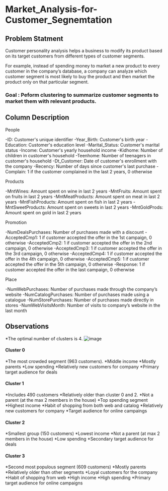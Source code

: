 # Market_Analysis-for-Customer_Segnemtation

## Problem Statment
Customer personality analysis helps a business to modify its product based on its target customers from different types of customer segments.

For example, instead of spending money to market a new product to every customer in the company’s database, a company can analyze which customer segment is most likely to buy the product and then market the product only on that particular segment.

### Goal : Peform clustering to summarize customer segments to market them with relevant products.

## Column Description
People

-ID: Customer's unique identifier
-Year_Birth: Customer's birth year
-Education: Customer's education level
-Marital_Status: Customer's marital status
-Income: Customer's yearly household income
-Kidhome: Number of children in customer's household
-Teenhome: Number of teenagers in customer's household
-Dt_Customer: Date of customer's enrollment with the company
-Recency: Number of days since customer's last purchase
-Complain: 1 if the customer complained in the last 2 years, 0 otherwise

Products

-MntWines: Amount spent on wine in last 2 years
-MntFruits: Amount spent on fruits in last 2 years
-MntMeatProducts: Amount spent on meat in last 2 years
-MntFishProducts: Amount spent on fish in last 2 years
-MntSweetProducts: Amount spent on sweets in last 2 years
-MntGoldProds: Amount spent on gold in last 2 years

Promotion

-NumDealsPurchases: Number of purchases made with a discount
-AcceptedCmp1: 1 if customer accepted the offer in the 1st campaign, 0 otherwise
-AcceptedCmp2: 1 if customer accepted the offer in the 2nd campaign, 0 otherwise
-AcceptedCmp3: 1 if customer accepted the offer in the 3rd campaign, 0 otherwise
-AcceptedCmp4: 1 if customer accepted the offer in the 4th campaign, 0 otherwise
-AcceptedCmp5: 1 if customer accepted the offer in the 5th campaign, 0 otherwise
-Response: 1 if customer accepted the offer in the last campaign, 0 otherwise

Place

-NumWebPurchases: Number of purchases made through the company’s website
-NumCatalogPurchases: Number of purchases made using a catalogue
-NumStorePurchases: Number of purchases made directly in stores
-NumWebVisitsMonth: Number of visits to company’s website in the last month

## Observations
*The optimal number of clusters is 4.
![image](https://github.com/Srijita2002/Market_Analysis-for-Customer_Segnemtation/assets/111299389/66980a06-e4ff-4e3e-96d5-dae68513a350)

#### Cluster 0

*The most crowded segment (963 customers).
*Middle income
*Mostly parents
*Low spending
*Relatively new customers for company
*Primary target audience for deals

#### Cluster 1

*Includes 490 customers
*Relatively older than cluster 0 and 2.
*Not a parent (at the max 2 members in the house)
*Top spending segment
*Highest income
*Habit of shopping from both web and catalog
*Relatively new customers for company
*Target audience for online campaings

#### Cluster 2

*Smallest group (150 customers)
*Lowest income
*Not a parent (at max 2 members in the house)
*Low spending
*Secondary target audience for deals

#### Cluster 3

*Second most populous segment (609 customers)
*Mostly parents
*Relatively older than other segments
*Loyal customers for the company
*Habit of shopping from web
*High income
*High spending
*Primary target audience for online campaigns

